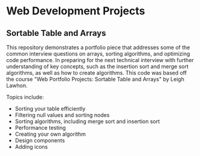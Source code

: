 # Web Development Projects

## Sortable Table and Arrays

This repository demonstrates a portfolio piece that addresses some of the common interview questions on arrays, sorting algorithms, and optimizing code performance. In preparing for the next technical interview with further understanding of key concepts, such as the insertion sort and merge sort algorithms, as well as how to create algorithms. This code was based off the course "Web Portfolio Projects: Sortable Table and Arrays" by Leigh Lawhon.

Topics include:

* Sorting your table efficiently
* Filtering null values and sorting nodes
* Sorting algorithms, including merge sort and insertion sort
* Performance testing
* Creating your own algorithm
* Design components
* Adding icons